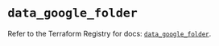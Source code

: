 # `data_google_folder`

Refer to the Terraform Registry for docs: [`data_google_folder`](https://registry.terraform.io/providers/hashicorp/google/6.36.1/docs/data-sources/folder).
